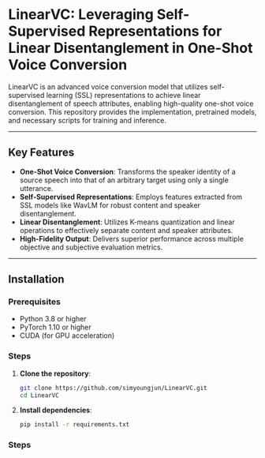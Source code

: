 # LinearVC: Leveraging Self-Supervised Representations for Linear Disentanglement in One-Shot Voice Conversion

LinearVC is an advanced voice conversion model that utilizes self-supervised learning (SSL) representations to achieve linear disentanglement of speech attributes, enabling high-quality one-shot voice conversion. This repository provides the implementation, pretrained models, and necessary scripts for training and inference.

---

## Key Features

- **One-Shot Voice Conversion**: Transforms the speaker identity of a source speech into that of an arbitrary target using only a single utterance.
- **Self-Supervised Representations**: Employs features extracted from SSL models like WavLM for robust content and speaker disentanglement.
- **Linear Disentanglement**: Utilizes K-means quantization and linear operations to effectively separate content and speaker attributes.
- **High-Fidelity Output**: Delivers superior performance across multiple objective and subjective evaluation metrics.

---

## Installation

### Prerequisites

- Python 3.8 or higher
- PyTorch 1.10 or higher
- CUDA (for GPU acceleration)

### Steps

1. **Clone the repository**:

   ```bash
   git clone https://github.com/simyoungjun/LinearVC.git
   cd LinearVC
   ```
2. **Install dependencies**:
    ```bash
    pip install -r requirements.txt
    ```

### Steps
